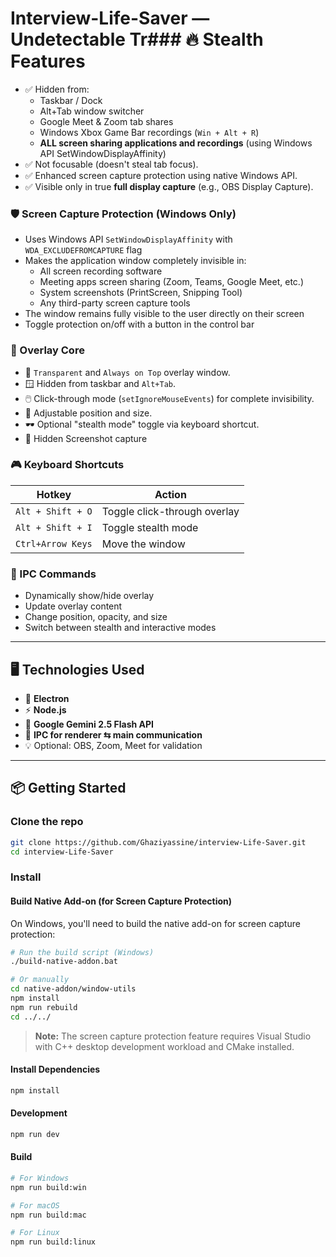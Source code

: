 #  Interview-Life-Saver — Undetectable Tr### 🔥 Stealth Features
- ✅ Hidden from:
  - Taskbar / Dock
  - Alt+Tab window switcher
  - Google Meet & Zoom tab shares
  - Windows Xbox Game Bar recordings (`Win + Alt + R`)
  - **ALL screen sharing applications and recordings** (using Windows API SetWindowDisplayAffinity)
- ✅ Not focusable (doesn't steal tab focus).
- ✅ Enhanced screen capture protection using native Windows API.
- ✅ Visible only in true **full display capture** (e.g., OBS Display Capture).

### 🛡️ Screen Capture Protection (Windows Only)
- Uses Windows API `SetWindowDisplayAffinity` with `WDA_EXCLUDEFROMCAPTURE` flag
- Makes the application window completely invisible in:
  - All screen recording software
  - Meeting apps screen sharing (Zoom, Teams, Google Meet, etc.)
  - System screenshots (PrintScreen, Snipping Tool)
  - Any third-party screen capture tools
- The window remains fully visible to the user directly on their screen
- Toggle protection on/off with a button in the control bar

### 🧱 Overlay Core
- 🔲 `Transparent` and `Always on Top` overlay window.
- 🪟 Hidden from taskbar and `Alt+Tab`.
- 🖱️ Click-through mode (`setIgnoreMouseEvents`) for complete invisibility.
- 📐 Adjustable position and size.
- 🕶️ Optional "stealth mode" toggle via keyboard shortcut.
- 📸 Hidden Screenshot capture

### 🎮 Keyboard Shortcuts
| Hotkey             | Action                        |
|--------------------|-------------------------------|
| `Alt + Shift + O`  | Toggle click-through overlay  |
| `Alt + Shift + I`  | Toggle stealth mode           |
| `Ctrl+Arrow Keys`  | Move the window               |

### 📡 IPC Commands
- Dynamically show/hide overlay
- Update overlay content
- Change position, opacity, and size
- Switch between stealth and interactive modes

---

## 🖥️ Technologies Used

- 🧪 **Electron**
- ⚡ **Node.js**
- 🧩 **Google Gemini 2.5 Flash API**
- 🎯 **IPC for renderer ⇆ main communication**
- 💡 Optional: OBS, Zoom, Meet for validation

---

## 📦 Getting Started

### Clone the repo

```bash
git clone https://github.com/Ghaziyassine/interview-Life-Saver.git
cd interview-Life-Saver
```

### Install

#### Build Native Add-on (for Screen Capture Protection)
On Windows, you'll need to build the native add-on for screen capture protection:

```bash
# Run the build script (Windows)
./build-native-addon.bat

# Or manually
cd native-addon/window-utils
npm install
npm run rebuild
cd ../../
```

> **Note:** The screen capture protection feature requires Visual Studio with C++ desktop development workload and CMake installed.

#### Install Dependencies

```bash
npm install
```

#### Development

```bash
npm run dev
```

#### Build

```bash
# For Windows
npm run build:win

# For macOS
npm run build:mac

# For Linux
npm run build:linux
```
